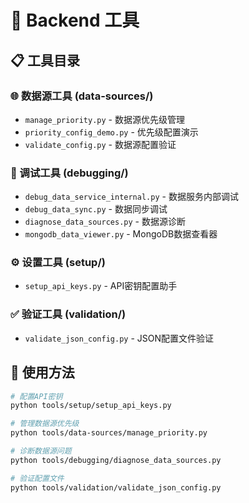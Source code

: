 # 🔧 Backend 工具

## 📋 工具目录

### 🌐 数据源工具 (data-sources/)
- `manage_priority.py` - 数据源优先级管理
- `priority_config_demo.py` - 优先级配置演示
- `validate_config.py` - 数据源配置验证

### 🐛 调试工具 (debugging/)
- `debug_data_service_internal.py` - 数据服务内部调试
- `debug_data_sync.py` - 数据同步调试
- `diagnose_data_sources.py` - 数据源诊断
- `mongodb_data_viewer.py` - MongoDB数据查看器

### ⚙️ 设置工具 (setup/)
- `setup_api_keys.py` - API密钥配置助手

### ✅ 验证工具 (validation/)
- `validate_json_config.py` - JSON配置文件验证

## 🚀 使用方法

```bash
# 配置API密钥
python tools/setup/setup_api_keys.py

# 管理数据源优先级
python tools/data-sources/manage_priority.py

# 诊断数据源问题
python tools/debugging/diagnose_data_sources.py

# 验证配置文件
python tools/validation/validate_json_config.py
```
